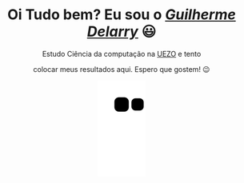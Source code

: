<div>
  <h1 align="center">Oi Tudo bem? Eu sou o <a href="https://github.com/Delarry021?tab=overview&from=2022-03-01&to=2022-03-06"><i>Guilherme Delarry</i></a> 😃️</h1>
  <p align="center">Estudo Ciência da computação na <a href="http://www.uezo.rj.gov.br">UEZO</a>  e tento
  <p align="center"> colocar meus resultados aqui. Espero que gostem! 😉️</h2>
</div>

<div align="center">
  
  ![Snake animation](https://github.com/Delarry021/Delarry021/blob/output/github-contribution-grid-snake.svg)
  
</div>
